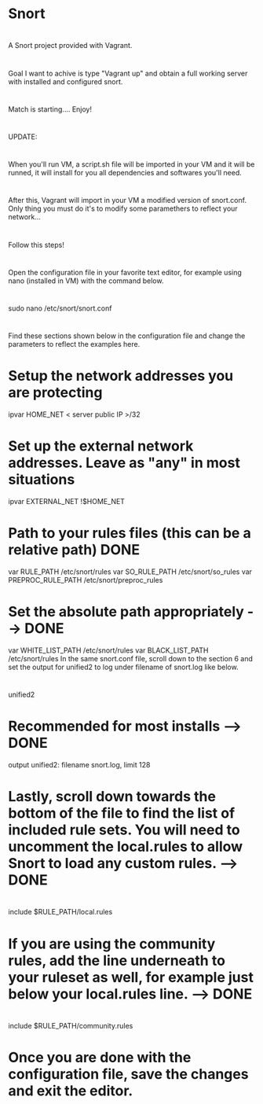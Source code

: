 # Snort
#
A Snort project provided with Vagrant.
#
Goal I want to achive is type "Vagrant up" and obtain a full working server with installed and configured snort.
#
Match is starting....
Enjoy!
#
#
#
UPDATE:
#
When you'll run VM, a script.sh file will be imported in your VM and it will be runned, it will install for you all dependencies and softwares you'll need.
#
After this, Vagrant will import in your VM a modified version of snort.conf. Only thing you must do it's to modify some paramethers to reflect your network...
#
Follow this steps!
#
Open the configuration file in your favorite text editor, for example using nano (installed in VM) with the command below.
#
sudo nano /etc/snort/snort.conf
#
Find these sections shown below in the configuration file and change the parameters to reflect the examples here.
#
# Setup the network addresses you are protecting
ipvar HOME_NET < server public IP >/32
#
# Set up the external network addresses. Leave as "any" in most situations
ipvar EXTERNAL_NET !$HOME_NET
#
# Path to your rules files (this can be a relative path)  DONE
var RULE_PATH /etc/snort/rules
var SO_RULE_PATH /etc/snort/so_rules
var PREPROC_RULE_PATH /etc/snort/preproc_rules
#
# Set the absolute path appropriately  --> DONE
var WHITE_LIST_PATH /etc/snort/rules
var BLACK_LIST_PATH /etc/snort/rules
In the same snort.conf file, scroll down to the section 6 and set the output for unified2 to log under filename of snort.log like below.
#
unified2
# Recommended for most installs  --> DONE
output unified2: filename snort.log, limit 128
#
# Lastly, scroll down towards the bottom of the file to find the list of included rule sets. You will need to uncomment the local.rules to allow Snort to load any custom rules.  --> DONE
#
include $RULE_PATH/local.rules
#
#
# If you are using the community rules, add the line underneath to your ruleset as well, for example just below your local.rules line.  --> DONE
#
include $RULE_PATH/community.rules
#
# Once you are done with the configuration file, save the changes and exit the editor.